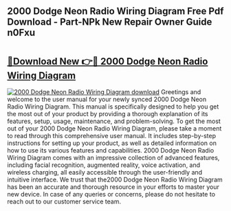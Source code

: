 ## 2000 Dodge Neon Radio Wiring Diagram Free Pdf Download - Part-NPk New Repair Owner Guide n0Fxu

# <h2><a href="http://dflreeq.blite.top/?on=2000+Dodge+Neon+Radio+Wiring+Diagram">🔗Download New 👉🔴 2000 Dodge Neon Radio Wiring Diagram</a></h2>

[![2000 Dodge Neon Radio Wiring Diagram download](https://i.imgur.com/lujVjoI.png)](http://dflreeq.blite.top/?on=2000+Dodge+Neon+Radio+Wiring+Diagram)
Greetings and welcome to the user manual for your newly synced 2000 Dodge Neon Radio Wiring Diagram. This manual is specifically designed to help you get the most out of your product by providing a thorough explanation of its features, setup, usage, maintenance, and problem-solving. To get the most out of your 2000 Dodge Neon Radio Wiring Diagram, please take a moment to read through this comprehensive user manual. It includes step-by-step instructions for setting up your product, as well as detailed information on how to use its various features and capabilities. 2000 Dodge Neon Radio Wiring Diagram comes with an impressive collection of advanced features, including facial recognition, augmented reality, voice activation, and wireless charging, all easily accessible through the user-friendly and intuitive interface. We trust that the2000 Dodge Neon Radio Wiring Diagram has been an accurate and thorough resource in your efforts to master your new device. In case of any queries or concerns, please do not hesitate to reach out to our customer service team.
